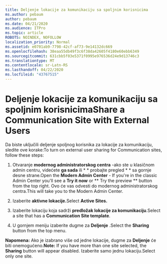 ```yaml
---
title: Deljenje lokacije za komunikaciju sa spoljnim korisnicima
ms.author: pebaum
author: pebaum
ms.date: 04/21/2020
ms.audience: ITPro
ms.topic: article
ROBOTS: NOINDEX, NOFOLLOW
localization_priority: Normal
ms.assetid: e0701ab9-7798-42cf-af73-9e14132dc669
ms.openlocfilehash: 38eaa55db49f3c6f38da42605f4180e60ebb6349
ms.sourcegitcommit: 631cbb5f03e5371f0995e976536d24e9d13746c3
ms.translationtype: MT
ms.contentlocale: sr-Latn-RS
ms.lasthandoff: 04/22/2020
ms.locfileid: "43767515"
---
```

# <a name="share-a-communication-site-with-external-users"></a><span data-ttu-id="8260b-102">Deljenje lokacije za komunikaciju sa spoljnim korisnicima</span><span class="sxs-lookup"><span data-stu-id="8260b-102">Share a Communication Site with External Users</span></span>

<span data-ttu-id="8260b-103">Da biste uključili deljenje spoljnog korisnika za lokacije za komunikaciju, sledite ove korake:</span><span class="sxs-lookup"><span data-stu-id="8260b-103">To turn on external user sharing for Communication sites, follow these steps:</span></span> 
  
1. <span data-ttu-id="8260b-104">Otvaranje **modernog administratorskog centra** -ako ste u klasičnom admin centru, videćete **ga sada** ili \* \* probajte pregled \* \* sa gornje desne strane.</span><span class="sxs-lookup"><span data-stu-id="8260b-104">Open the **Modern Admin Center** - If you're in the classic Admin Center you'll see a **Try it now** or \*\* Try the preview \*\* button from the top right.</span></span> <span data-ttu-id="8260b-105">Ovo će vas odvesti do modernog administratorskog centra.</span><span class="sxs-lookup"><span data-stu-id="8260b-105">This will take you to the Modern Admin Center.</span></span> 
  
2. <span data-ttu-id="8260b-106">Izaberite **aktivne lokacije.**</span><span class="sxs-lookup"><span data-stu-id="8260b-106">Select **Active Sites.**</span></span>
  
3. <span data-ttu-id="8260b-107">Izaberite lokaciju koja sadrži **predložak lokacije za komunikaciju**.</span><span class="sxs-lookup"><span data-stu-id="8260b-107">Select a site that has a **Communication Site template**.</span></span> 
  
4. <span data-ttu-id="8260b-108">U gornjem meniju izaberite dugme za **Deljenje** .</span><span class="sxs-lookup"><span data-stu-id="8260b-108">Select the **Sharing** button from the top menu.</span></span> 
  
 <span data-ttu-id="8260b-109">**Napomena:** Ako je izabrano više od jedne lokacije, dugme za **Deljenje** će biti onemogućeno.</span><span class="sxs-lookup"><span data-stu-id="8260b-109">**Note:** If you have more than one site selected, the **Sharing** button will appear disabled.</span></span> <span data-ttu-id="8260b-110">Izaberite samo jednu lokaciju.</span><span class="sxs-lookup"><span data-stu-id="8260b-110">Select only one site.</span></span> 
  

